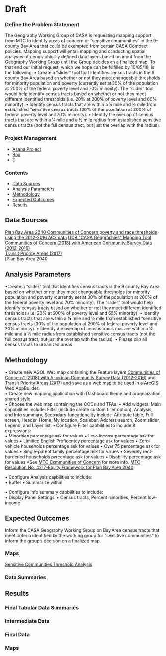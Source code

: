 # Draft

### Define the Problem Statement
The Geography Working Group of CASA is requesting mapping support from MTC to identify areas of concern or “sensitive communities” in the 9-county Bay Area that could be exempted from certain CASA Compact policies. Mapping support will entail mapping and conducting spatial analyses of geographically defined data layers based on input from the Geography Working Group until the Group decides on a finalized map. To that end our initial request, which we hope can be fulfilled by 10/05/18, is the following:
•	Create a “slider” tool that identifies census tracts in the 9 county Bay Area based on whether or not they meet changeable thresholds for minority population and poverty (currently set at 30% of the population at 200% of the federal poverty level and 70% minority). The “slider” tool would help identify census tracts based on whether or not they meet different identified thresholds (i.e. 20% at 200% of poverty level and 60% minority). 
•	Identify census tracts that are within a ¼ mile and ½ mile from established “sensitive census tracts (30% of the population at 200% of federal poverty level and 70% minority). 
•	Identify the overlap of census tracts that are within a ¼ mile and a ½ mile radius from established sensitive census tracts (not the full census tract, but just the overlap with the radius).   
  
### Project Management 

- [Asana Project](https://app.asana.com/0/inbox/797943099119524/840113458715896/840113458715905) 
- [Box](https://mtcdrive.box.com/s/mqgzpdqlfrofzdzkcmfx25b5pd6wx28p)
- []

### Contents 

- [Data Sources](#data-sources)
- [Analysis Parameters](#analysis-parameters)
- [Methodology](#methodology)
- [Expected Outcomes](#expected-outcomes)
- [Results](#results)

## Data Sources
[Plan Bay Area 2040 Communities of Concern poverty and race thresholds using the 2012-2016 ACS data](https://www.planbayarea.org/)
[UCB "CASA Geographies" Mapping Tool](https://cci-displacement.carto.com/viz/d65da6ad-d32e-4500-99ca-f657286804ff/embed_map)  
[Communities of Concern (2018) with American Community Survey Data (2012-2016)](https://mtc.maps.arcgis.com/home/item.html?id=1501fe1552414d569ca747e0e23628ff)  
[Transit Priority Areas (2017)](https://mtc.maps.arcgis.com/home/item.html?id=d97b4f72543a40b2b85d59ac085e01a0)  
[Plan Bay Area 2040

## Analysis Parameters
•Create a “slider” tool that identifies census tracts in the 9 county Bay Area based on whether or not they meet changeable thresholds for minority population and poverty (currently set at 30% of the population at 200% of the federal poverty level and 70% minority). The “slider” tool would help identify census tracts based on whether or not they meet different identified thresholds (i.e. 20% at 200% of poverty level and 60% minority). 
• Identify census tracts that are within a ¼ mile and ½ mile from established “sensitive census tracts (30% of the population at 200% of federal poverty level and 70% minority). 
• Identify the overlap of census tracts that are within a ¼ mile and a ½ mile radius from established sensitive census tracts (not the full census tract, but just the overlap with the radius). 
• Please clip all census tracts to urbanized areas

## Methodology
• Create new AGOL Web map containing the Feature layers [Communities of Concern* (2018) with American Community Survey Data (2012-2016)](https://mtc.maps.arcgis.com/home/item.html?id=1501fe1552414d569ca747e0e23628ff) and [Transit Priority Areas (2017)](https://mtc.maps.arcgis.com/home/item.html?id=d97b4f72543a40b2b85d59ac085e01a0) and save as a web map to be used in a ArcGIS Web AppBuilder.  
• Create new mapping application with Dashboard theme and oragnaization shared style.  
• Choose the web map containing the COCs and TPAs.
• Add widgets. Main capabilities include: Filter (include create custom filter option), Analysis, and Info summary. Secondary funcationality include: Attribute table, Full screen, Header, Home, My location, Scalebar, Address search, Zoom slider, Legend, and Layer list. 
• Configure Filter capbilities to include 8 expressions:  
    • Minorities percentage ask for values
    • Low-income percentage ask for values
    • Limitied English Proficentcy percentage ask for values
    • Zero-vehicle households percentage ask for values
    • Over 75 percentage ask for values
    • Single-parent family percentage ask for values
    • Severely rent-burdened households percentage ask for values
    • Disability percentage ask for values
*See [MTC Communities of Concern](https://github.com/BayAreaMetro/Spatial-Analysis-Mapping-Projects/tree/master/Project-Documentation/Communities-of-Concern) for more info. [MTC Resolution No. 4217-Equity Framework for Plan Bay Area 2040](https://mtc.legistar.com/LegislationDetail.aspx?ID=2555452&GUID=575A6D3F-B8B8-44CF-9F2D-ABEF8B3C9F06&Options=ID%7CText%7C&Search=%22communities+of+concern%22)

• Configure Analysis capbilities to include:  
    • Buffer
    • Summarize within

• Configure Info summary capbilities to include:  
    • Display Panel Settings:
    • Census tracts, Percent minorities, Percent low-income

## Expected Outcomes
Inform the CASA Geography Working Group on Bay Area census tracts that meet criteria identified by the working group for “sensitive communities” to inform the group’s decision on a finalized map.  

### Maps  
[Sensitive Communities Threshold Analysis](https://mtc.maps.arcgis.com/apps/webappviewer/index.html?id=ade9682451cd49b0ba988abc38dbecb9)

### Data Summaries   

## Results

### Final Tabular Data Summaries

### Intermediate Data 

### Final Data 

### Maps 

